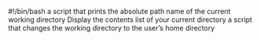 #!/bin/bash
a script that prints the absolute path name of the current working directory
Display the contents list of your current directory
a script that changes the working directory to the user’s home directory

